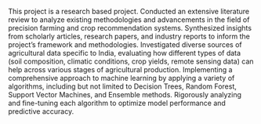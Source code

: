 This project is a research based project.
Conducted an extensive literature review to analyze existing methodologies and advancements in the field of precision farming and crop recommendation systems. Synthesized insights from scholarly articles, research papers, and industry reports to inform the project’s framework and methodologies. 
Investigated diverse sources of agricultural data specific to India, evaluating how different types of data (soil composition, climatic conditions, crop yields, remote sensing data) can help across various stages of agricultural production. 
Implementing a comprehensive approach to machine learning by applying a variety of algorithms, including but not limited to Decision Trees, Random Forest, Support Vector Machines, and Ensemble methods. Rigorously analyzing and fine-tuning each algorithm to optimize model performance and predictive accuracy.

